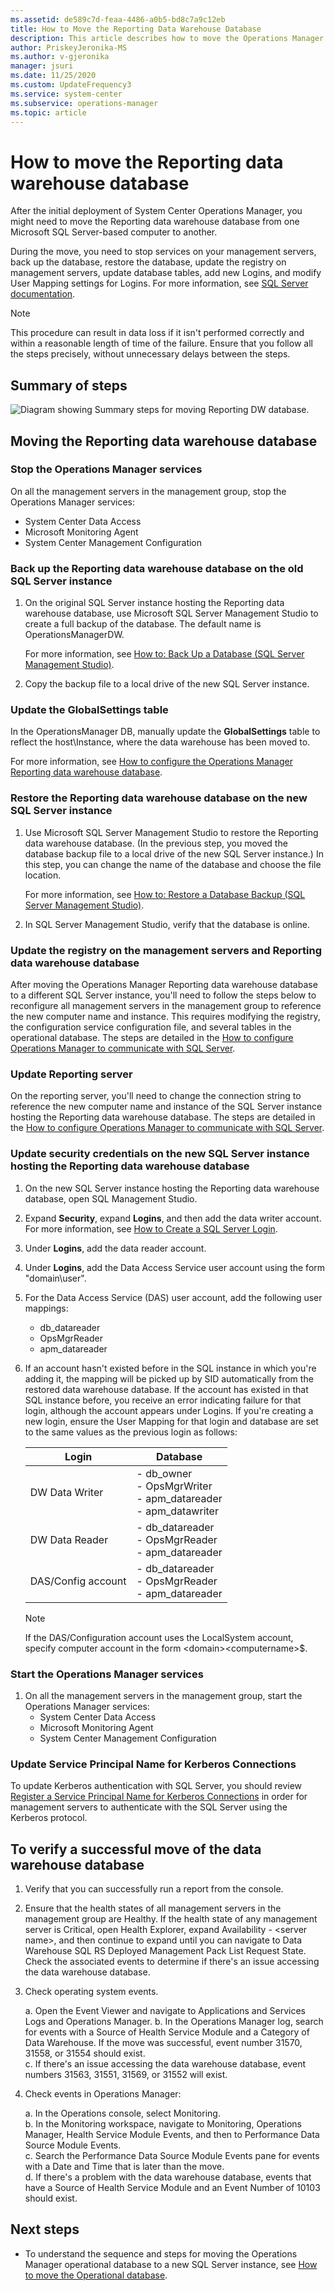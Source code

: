 ```yaml
---
ms.assetid: de589c7d-feaa-4486-a0b5-bd8c7a9c12eb
title: How to Move the Reporting Data Warehouse Database
description: This article describes how to move the Operations Manager Reporting data warehouse database to a different SQL Server instance after initial deployment.
author: PriskeyJeronika-MS
ms.author: v-gjeronika
manager: jsuri
ms.date: 11/25/2020
ms.custom: UpdateFrequency3
ms.service: system-center
ms.subservice: operations-manager
ms.topic: article
---
```


# How to move the Reporting data warehouse database


After the initial deployment of System Center Operations Manager, you might need to move the Reporting data warehouse database from one Microsoft SQL Server-based computer to another.

During the move, you need to stop services on your management servers, back up the database, restore the database, update the registry on management servers, update database tables, add new Logins, and modify User Mapping settings for Logins. For more information, see [SQL Server documentation](/sql/sql-server/).

> [!NOTE]
> This procedure can result in data loss if it isn't performed correctly and within a reasonable length of time of the failure. Ensure that you follow all the steps precisely, without unnecessary delays between the steps.

## Summary of steps

![Diagram showing Summary steps for moving Reporting DW database.](./media/manage-move-omdwdb/om2016-move-reporting-dw-database-steps.png)<br>

## Moving the Reporting data warehouse database

### Stop the Operations Manager services

On all the management servers in the management group, stop the Operations Manager services:
  - System Center Data Access
  - Microsoft Monitoring Agent
  - System Center Management Configuration

### Back up the Reporting data warehouse database on the old SQL Server instance

1. On the original SQL Server instance hosting the Reporting data warehouse database, use Microsoft SQL Server Management Studio to create a full backup of the database. The default name is OperationsManagerDW.

    For more information, see [How to: Back Up a Database (SQL Server Management Studio)](/sql/relational-databases/backup-restore/create-a-full-database-backup-sql-server).

2. Copy the backup file to a local drive of the new SQL Server instance.

### Update the GlobalSettings table
In the OperationsManager DB, manually update the **GlobalSettings** table to reflect the host\Instance, where the data warehouse has been moved to.

For more information, see [How to configure the Operations Manager Reporting data warehouse database](manage-sqlserver-communication.md#how-to-configure-settings-for-the-data-warehouse-database).

### Restore the Reporting data warehouse database on the new SQL Server instance

1. Use Microsoft SQL Server Management Studio to restore the Reporting data warehouse database. (In the previous step, you moved the database backup file to a local drive of the new SQL Server instance.) In this step, you can change the name of the database and choose the file location.

    For more information, see [How to: Restore a Database Backup (SQL Server Management Studio)](/sql/relational-databases/backup-restore/restore-a-database-backup-using-ssms).

2. In SQL Server Management Studio, verify that the database is online.

### Update the registry on the management servers and Reporting data warehouse database

After moving the Operations Manager Reporting data warehouse database to a different SQL Server instance, you'll need to follow the steps below to reconfigure all management servers in the management group to reference the new computer name and instance. This requires modifying the registry, the configuration service configuration file, and several tables in the operational database. The steps are detailed in the [How to configure Operations Manager to communicate with SQL Server](manage-sqlserver-communication.md#how-to-configure-settings-for-the-data-warehouse-database).

### Update Reporting server

On the reporting server, you'll need to change the connection string to reference the new computer name and instance of the SQL Server instance hosting the Reporting data warehouse database. The steps are detailed in the [How to configure Operations Manager to communicate with SQL Server](manage-sqlserver-communication.md#update-reporting-server).  

### Update security credentials on the new SQL Server instance hosting the Reporting data warehouse database

1. On the new SQL Server instance hosting the Reporting data warehouse database, open SQL Management Studio.  

2. Expand **Security**, expand **Logins**, and then add the data writer account. For more information, see [How to Create a SQL Server Login](/sql/relational-databases/security/authentication-access/create-a-login).

3. Under **Logins**, add the data reader account.

4. Under **Logins**, add the Data Access Service user account using the form "domain\user".

5. For the Data Access Service (DAS) user account, add the following user mappings:
   - db_datareader
   - OpsMgrReader
   - apm_datareader

6. If an account hasn't existed before in the SQL instance in which you're adding it, the mapping will be picked up by SID automatically from the restored data warehouse database. If the account has existed in that SQL instance before, you receive an error indicating failure for that login, although the account appears under Logins. If you're creating a new login, ensure the User Mapping for that login and database are set to the same values as the previous login as follows:

    | Login | Database|
    |-------|----------|
    | DW Data Writer | - db_owner<br>- OpsMgrWriter<br>- apm_datareader<br>- apm_datawriter|
    | DW Data Reader| - db_datareader<br>- OpsMgrReader<br>- apm_datareader|
    | DAS/Config account | - db_datareader<br>- OpsMgrReader<br>- apm_datareader|

    > [!NOTE]
    > If the DAS/Configuration account uses the LocalSystem account, specify computer account in the form \<domain\>\<computername>$.

###  Start the Operations Manager services

1. On all the management servers in the management group, start the Operations Manager services:
   - System Center Data Access
   - Microsoft Monitoring Agent
   - System Center Management Configuration

### Update Service Principal Name for Kerberos Connections
To update Kerberos authentication with SQL Server, you should review [Register a Service Principal Name for Kerberos Connections](/sql/database-engine/configure-windows/register-a-service-principal-name-for-kerberos-connections#Manual) in order for management servers to authenticate with the SQL Server using the Kerberos protocol.  

## To verify a successful move of the data warehouse database

1. Verify that you can successfully run a report from the console.

2. Ensure that the health states of all management servers in the management group are Healthy. If the health state of any management server is Critical, open Health Explorer, expand Availability - \<server name\>, and then continue to expand until you can navigate to Data Warehouse SQL RS Deployed Management Pack List Request State. Check the associated events to determine if there's an issue accessing the data warehouse database.

3. Check operating system events.

    a. Open the Event Viewer and navigate to Applications and Services Logs and Operations Manager.
    b. In the Operations Manager log, search for events with a Source of Health Service Module and a Category of Data Warehouse. If the move was successful, event number 31570, 31558, or 31554 should exist.  
    c. If there's an issue accessing the data warehouse database, event numbers 31563, 31551, 31569, or 31552 will exist.

4. Check events in Operations Manager:  

    a. In the Operations console, select Monitoring.  
    b. In the Monitoring workspace, navigate to Monitoring, Operations Manager, Health Service Module Events, and then to Performance Data Source Module Events.  
    c. Search the Performance Data Source Module Events pane for events with a Date and Time that is later than the move.  
    d. If there's a problem with the data warehouse database, events that have a Source of Health Service Module and an Event Number of 10103 should exist.

## Next steps

- To understand the sequence and steps for moving the Operations Manager operational database to a new SQL Server instance, see [How to move the Operational database](manage-move-opsdb.md).
